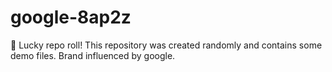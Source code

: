 ﻿# google-8ap2z

🎲 Lucky repo roll!
This repository was created randomly and contains some demo files.
Brand influenced by google.
